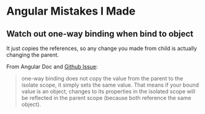 # Angular Mistakes I Made

## Watch out one-way binding when bind to object

It just copies the references, so any change you made from child is actually changing the parent.

From Angular Doc and [Github Issue](https://github.com/angular/angular.js/issues/14701):

> one-way binding does not copy the value from the parent to the isolate scope, it simply sets the same value. That means if your bound value is an object, changes to its properties in the isolated scope will be reflected in the parent scope \(because both reference the same object\).

